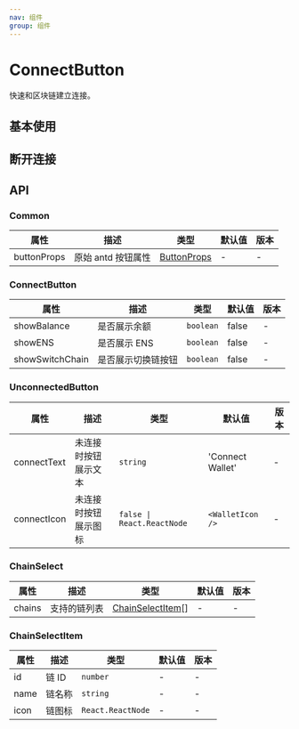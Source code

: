 ```yaml
---
nav: 组件
group: 组件
---
```


# ConnectButton

快速和区块链建立连接。

## 基本使用

<code src="./demos/simple.tsx"></code>

## 断开连接

<code src="./demos/unconnected.tsx"></code>

## API

### Common

| 属性 | 描述 | 类型 | 默认值 | 版本 |
| --- | --- | --- | --- | --- |
| buttonProps | 原始 antd 按钮属性 | [ButtonProps](https://ant.design/components/button-cn#api) | - | - |

### ConnectButton

| 属性            | 描述               | 类型      | 默认值 | 版本 |
| --------------- | ------------------ | --------- | ------ | ---- |
| showBalance     | 是否展示余额       | `boolean` | false  | -    |
| showENS         | 是否展示 ENS       | `boolean` | false  | -    |
| showSwitchChain | 是否展示切换链按钮 | `boolean` | false  | -    |

### UnconnectedButton

| 属性        | 描述                 | 类型                       | 默认值           | 版本 |
| ----------- | -------------------- | -------------------------- | ---------------- | ---- |
| connectText | 未连接时按钮展示文本 | `string`                   | 'Connect Wallet' | -    |
| connectIcon | 未连接时按钮展示图标 | `false \| React.ReactNode` | `<WalletIcon />` | -    |

### ChainSelect

| 属性   | 描述         | 类型                                       | 默认值 | 版本 |
| ------ | ------------ | ------------------------------------------ | ------ | ---- |
| chains | 支持的链列表 | [ChainSelectItem](#chainselectitem-api)\[] | -      | -    |

### ChainSelectItem

| 属性 | 描述   | 类型              | 默认值 | 版本 |
| ---- | ------ | ----------------- | ------ | ---- |
| id   | 链 ID  | `number`          | -      | -    |
| name | 链名称 | `string`          | -      | -    |
| icon | 链图标 | `React.ReactNode` | -      | -    |
